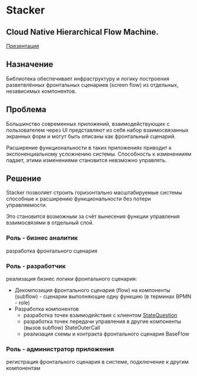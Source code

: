 # Stacker

## Cloud Native Hierarchical Flow Machine.

<a href="conception/presentation3.pdf">
Презентация
</a>

## Назначение
Библиотека обеспечивает инфраструктуру и логику построения разветвлённых фронтальных сценариев (screen flow)
из отдельных, независимых компонентов.

## Проблема
Большинство современных приложений, взаимодействующих с пользователем через UI представляют из себя
набор взаимосвязанных экранных форм и могут быть описаны как фронтальный сценарий.

Расширение функциональности в таких приложениях приводит к экспоненциальному усложнению системы. 
Способность к измененииям падает, этими изменениями становится невзможно управлять.

## Решение
Stacker позволяет строить горизонтально масштабируемые системы способные к 
расширению функциональности без потери управляемости.

Это становится возможным за счёт вынесения функции управления взаимосвязями в отдельный слой.

### Роль - бизнес аналитик
разработка фронтального сценария

### Роль - разработчик
реализация бизнес логики фронтального сценария:

- Декомпозиция фронтального сценария (flow) 
  на компоненты (subflow) - сценарии выполняющие 
  одну функцию (в терминах BPMN - role)
- Разработка компонентов
    - разработка точек взаимодействия с клиентом [StateQuestion](./stacker-flow/src/main/java/io/github/krieven/stacker/flow/StateOuterCall.java) 
    - разработка точек передачи управления в другие компоненты (вызов subflow) StateOuterCall
    - реализация схемы и контракта фронтального сценария BaseFlow

### Роль - администратор приложения
регистрация фронтального сценария в системе, подключение к другим компонентам